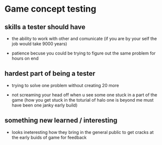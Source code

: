 # Game concept testing

## skills a tester should have

* the ability to work with other and comunicate (if you are by your self the job would take 9000 years)

* patience becuse you could be trying to figure out the same problem for hours on end

## hardest part of being a tester

* trying to solve one problem without creating 20 more

* not screaming your head off when u see some one stuck in a part of the game (how you get stuck in the toturial of halo one is beyond me must have been one janky early build)

## something new learned / interesting

* looks ineteresting how they bring in the general public to get cracks at the early buids of game for feedback
